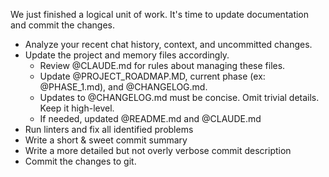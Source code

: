 We just finished a logical unit of work. It's time to update documentation and commit the changes.

- Analyze your recent chat history, context, and uncommitted changes.
- Update the project and memory files accordingly.
  - Review @CLAUDE.md for rules about managing these files.
  - Update @PROJECT_ROADMAP.MD, current phase (ex: @PHASE_1.md), and @CHANGELOG.md.
  - Updates to @CHANGELOG.md must be concise. Omit trivial details. Keep it high-level.
  - If needed, updated @README.md and @CLAUDE.md
- Run linters and fix all identified problems
- Write a short & sweet commit summary
- Write a more detailed but not overly verbose commit description
- Commit the changes to git.
